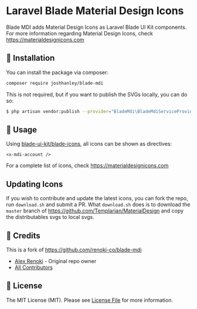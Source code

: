 Laravel Blade Material Design Icons
===================================

Blade MDI adds Material Design Icons as Laravel Blade UI Kit components. For more information regarding Material Design Icons, check https://materialdesignicons.com

## 🚀 Installation

You can install the package via composer:

```bash
composer require joshhanley/blade-mdi
```

This is not required, but if you want to publish the SVGs locally, you can do so:

```bash
$ php artisan vendor:publish --provider="BladeMdi\BladeMdiServiceProvider" --tag="blade-mdi"
```

## 🙌 Usage

Using [blade-ui-kit/blade-icons](https://github.com/blade-ui-kit/blade-icons), all icons can be shown as directives:

```blade
<x-mdi-account />
```

For a complete list of icons, check https://materialdesignicons.com

## Updating Icons

If you wish to contribute and update the latest icons, you can fork the repo, run `download.sh` and submit a PR. What `download.sh` does is to download the `master` branch of https://github.com/Templarian/MaterialDesign and copy the distributables svgs to local svgs.

## 🎉 Credits

This is a fork of https://github.com/renoki-co/blade-mdi

- [Alex Renoki](https://github.com/rennokki) - Original repo owner
- [All Contributors](../../contributors)

## 📄 License

The MIT License (MIT). Please see [License File](LICENSE) for more information.
